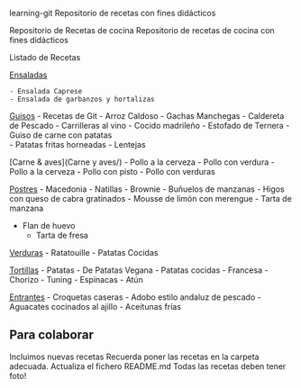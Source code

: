 ﻿learning-git
Repositorio de recetas con fines didácticos

Repositorio de Recetas de cocina
Repositorio de recetas de cocina con fines didácticos

Listado de Recetas


[Ensaladas](Ensaladas/)

	- Ensalada Caprese
	- Ensalada de garbanzos y hortalizas

[Guisos](Guisos/)
	- Recetas de Git
	- Arroz Caldoso
	- Gachas Manchegas
	- Caldereta de Pescado
	- Carrilleras al vino
	- Cocido madrileño
	- Estofado de Ternera
	- Guiso de carne con patatas  
	- Patatas fritas horneadas
	- Lentejas

[Carne & aves](Carne y aves/)
	- Pollo a la cerveza
	- Pollo con verdura
	- Pollo a la cerveza
	- Pollo con pisto
	- Pollo con verduras

[Postres](Postres/)
	- Macedonia
	- Natillas
	- Brownie
	- Buñuelos de manzanas
	- Higos con queso de cabra gratinados
	- Mousse de limón con merengue
	- Tarta de manzana
  - Flan de huevo
	- Tarta de fresa

[Verduras](Verduras/)
	- Ratatouille
	- Patatas Cocidas

[Tortillas](Tortillas/)
	- Patatas
	- De Patatas Vegana
	- Patatas cocidas
	- Francesa
	- Chorizo
	- Tuning
	- Espinacas
	- Atún

[Entrantes](Entrantes/)
	- Croquetas caseras
	- Adobo estilo andaluz de pescado
	- Aguacates cocinados al ajillo
	- Aceitunas frías

Para colaborar
--------------

 Incluimos nuevas recetas
 Recuerda poner las recetas en la carpeta adecuada.
 Actualiza el fichero README.md
 Todas las recetas deben tener foto!

